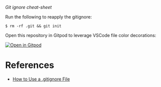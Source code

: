 *Git ignore cheat-sheet*

Run the following to reapply the gitignore:

```
$ rm -rf .git && git init
```

Open this repository in Gitpod to leverage VSCode file color decorations:

[![Open in Gitpod](https://gitpod.io/button/open-in-gitpod.svg)](https://gitpod.io#github.com/AndrewMJordan/gitignore)

# References
* [How to Use a .gitignore File](https://www.pluralsight.com/guides/how-to-use-gitignore-file)
